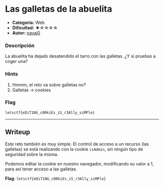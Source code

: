 # Las galletas de la abuelita
- **Categoría:** Web
- **Dificultad:** ★☆☆☆☆
- **Autor:** [navaj0](https://github.com/samu-delucas)

### Descripción
La abuelita ha dejado desatendido el tarro con las galletas. ¿Y si pruebas a coger una? 

### Hints
1. Hmmm, el reto va sobre galletas no?
2. Galletas -> cookies

### Flag
``letsctf{eDiT1NG_c00kiEs_iS_r3Ally_siMPle}``

---

## Writeup 
Este reto también es muy simple. El control de acceso a un recurso (las galletas)
se está realizando con la cookie `isAdmin`, sin ningún tipo
de seguridad sobre la misma. 

Podemos editar la cookie en nuestro navegador, modificando su valor a 1, para así
tener acceso a las galletas.

**Flag**: `letsctf{eDiT1NG_c00kiEs_iS_r3Ally_siMPle}`